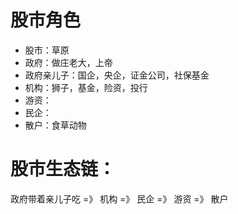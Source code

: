 # 股市角色
* 股市：草原
* 政府：做庄老大，上帝
* 政府亲儿子：国企，央企，证金公司，社保基金
* 机构：狮子，基金，险资，投行
* 游资：
* 民企：
* 散户：食草动物

# 股市生态链：
政府带着亲儿子吃 =》 机构 =》 民企 =》 游资 =》 散户


